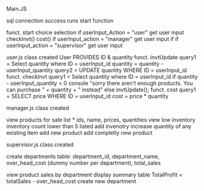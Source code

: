 Main.JS

sql connection success runs start function

funct. start
	choice selection
	if userInput_Action = "user"
		get user input
		checkInvt()
		cost()
	if userInput_action = "manager"
		get user input
	if if userInput_action = "supervisor"
		get user input
		

user.js
class created
User PROVIDES ID & quantity
funct. invtUpdate
	query1 = Select quantity where ID = userInput_id
		quantity = quantity - userInput_quantity
	query2 = UPDATE quantity WHERE ID = userInput_id
funct. checkInvt
	query1 = Select quantity where ID = userInput_id
	if quantity - userInput_quantity < 0
		console "sorry there aren't enough products. You can purchase " + quantity + " instead"
	else invtUpdate();
funct. cost
	query1 = SELECT price WHERE ID = userInput_id
	cost = price * quantity

manager.js
class created

view products for sale
	list * ids, name, prices, quantities
view low inventory
	inventory count lower than 5 listed
add invenotry
	increase quantity of any existing item
add new product
	add completly new product

supervisor.js
class created

<sql not in the js file>
create departments table: department_id, department_name, over_head_cost (dummy number per department), total_sales

view product sales by department
	display summary table
		TotalProfit = totalSales - over_head_cost
create new department
	
	
